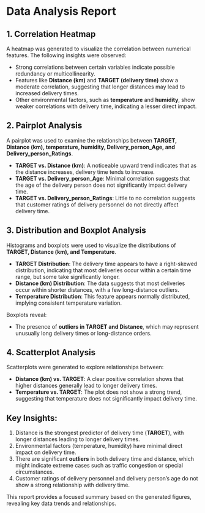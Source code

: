# Data Analysis Report

## 1. Correlation Heatmap
A heatmap was generated to visualize the correlation between numerical features. The following insights were observed:
- Strong correlations between certain variables indicate possible redundancy or multicollinearity.
- Features like **Distance (km)** and **TARGET (delivery time)** show a moderate correlation, suggesting that longer distances may lead to increased delivery times.
- Other environmental factors, such as **temperature** and **humidity**, show weaker correlations with delivery time, indicating a lesser direct impact.

## 2. Pairplot Analysis
A pairplot was used to examine the relationships between **TARGET, Distance (km), temperature, humidity, Delivery_person_Age, and Delivery_person_Ratings**.
- **TARGET vs. Distance (km)**: A noticeable upward trend indicates that as the distance increases, delivery time tends to increase.
- **TARGET vs. Delivery_person_Age**: Minimal correlation suggests that the age of the delivery person does not significantly impact delivery time.
- **TARGET vs. Delivery_person_Ratings**: Little to no correlation suggests that customer ratings of delivery personnel do not directly affect delivery time.

## 3. Distribution and Boxplot Analysis
Histograms and boxplots were used to visualize the distributions of **TARGET, Distance (km), and Temperature**.
- **TARGET Distribution**: The delivery time appears to have a right-skewed distribution, indicating that most deliveries occur within a certain time range, but some take significantly longer.
- **Distance (km) Distribution**: The data suggests that most deliveries occur within shorter distances, with a few long-distance outliers.
- **Temperature Distribution**: This feature appears normally distributed, implying consistent temperature variation.

Boxplots reveal:
- The presence of **outliers in TARGET and Distance**, which may represent unusually long delivery times or long-distance orders.

## 4. Scatterplot Analysis
Scatterplots were generated to explore relationships between:
- **Distance (km) vs. TARGET**: A clear positive correlation shows that higher distances generally lead to longer delivery times.
- **Temperature vs. TARGET**: The plot does not show a strong trend, suggesting that temperature does not significantly impact delivery time.

## **Key Insights:**
1. Distance is the strongest predictor of delivery time (**TARGET**), with longer distances leading to longer delivery times.
2. Environmental factors (temperature, humidity) have minimal direct impact on delivery time.
3. There are significant **outliers** in both delivery time and distance, which might indicate extreme cases such as traffic congestion or special circumstances.
4. Customer ratings of delivery personnel and delivery person’s age do not show a strong relationship with delivery time.

This report provides a focused summary based on the generated figures, revealing key data trends and relationships.

